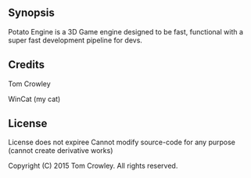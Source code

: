## Synopsis

Potato Engine is a 3D Game engine designed to be fast, functional with a super fast development pipeline for devs.

## Credits

Tom Crowley

WinCat (my cat)

## License

License does not expiree
Cannot modify source-code for any purpose (cannot create derivative works)


Copyright (C) 2015 Tom Crowley. All rights reserved.